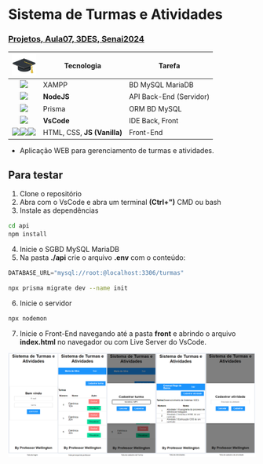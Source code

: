 # Sistema de Turmas e Atividades
### [Projetos, Aula07, 3DES, Senai2024](https://github.com/wellifabio/senai2024/tree/main/ds/3des/01-proj/aula07)

|<img src="./front/assets/icone.png" width="50px">|Tecnologia|Tarefa|
|:-:|-|-|
|[<img src="https://w7.pngwing.com/pngs/717/111/png-transparent-mysql-round-logo-tech-companies-thumbnail.png" style="width:50px;">](https://www.apachefriends.org/pt_br/index.html)|XAMPP|BD MySQL MariaDB
|[<img src="https://static-00.iconduck.com/assets.00/node-js-icon-454x512-nztofx17.png" style="width:50px;">](https://nodejs.org/en)|**NodeJS**|API Back-End (Servidor)|
|[<img src="https://i.pinimg.com/originals/39/b2/e4/39b2e4ad77c23a2c11e5950a7dfa2aec.png" style="width:50px;">](https://www.prisma.io/)|Prisma|ORM BD MySQL|
|[<img src="https://logowik.com/content/uploads/images/visual-studio-code7642.jpg" style="width:50px;">](https://code.visualstudio.com/)|**VsCode**|IDE Back, Front|
|[<img src="https://cdn-icons-png.flaticon.com/512/919/919827.png" style="width:50px">](https://developer.mozilla.org/pt-BR/docs/Web/HTML)[<img src="https://cdn-icons-png.flaticon.com/512/919/919826.png" style="width:50px">](https://developer.mozilla.org/pt-BR/docs/Web/CSS)[<img src="https://cdn5.vectorstock.com/i/1000x1000/27/74/vanilla-javascript-language-vector-31602774.jpg" style="width:50px">](https://developer.mozilla.org/pt-BR/docs/Web/JavaScript)|HTML, CSS, **JS (Vanilla)**|Front-End|

- Aplicação WEB para gerenciamento de turmas e atividades.

## Para testar
1. Clone o repositório
2. Abra com o VsCode e abra um terminal **(Ctrl+")** CMD ou bash
3. Instale as dependências
```bash
cd api
npm install
```
4. Inicie o SGBD MySQL MariaDB
5. Na pasta **./api** crie o arquivo **.env** com o conteúdo:
```js
DATABASE_URL="mysql://root:@localhost:3306/turmas"
```
```bash
npx prisma migrate dev --name init
```
6. Inicie o servidor
```bash
npx nodemon
```
7. Inicie o Front-End navegando até a pasta **front** e abrindo o arquivo **index.html** no navegador ou com Live Server do VsCode.

![Wireframe](./docs/wireframe01.png)